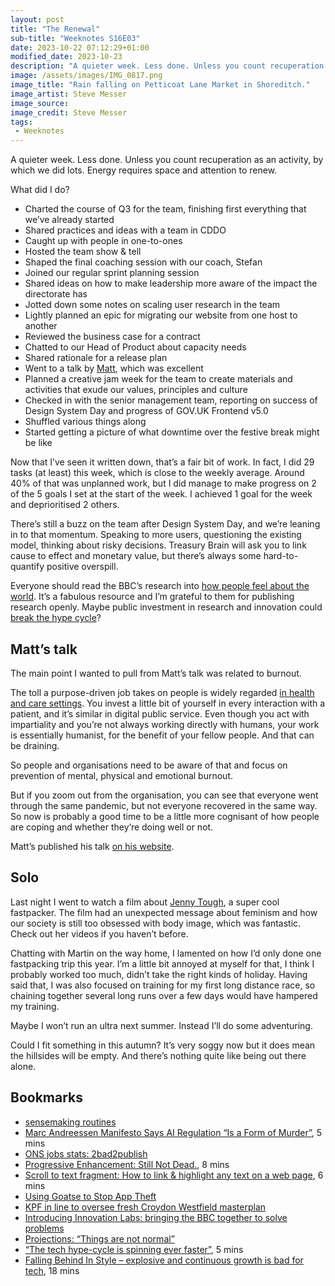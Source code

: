 ```yaml
---
layout: post
title: "The Renewal"
sub-title: "Weeknotes S16E03"
date: 2023-10-22 07:12:29+01:00
modified_date: 2023-10-23
description: "A quieter week. Less done. Unless you count recuperation as an activity, by which we did lots. Energy requires space and attention to renew."
image: /assets/images/IMG_0817.png
image_title: "Rain falling on Petticoat Lane Market in Shoreditch."
image_artist: Steve Messer
image_source:
image_credit: Steve Messer
tags:
 - Weeknotes
---
```


A quieter week. Less done. Unless you count recuperation as an activity, by which we did lots. Energy requires space and attention to renew.

What did I do?

- Charted the course of Q3 for the team, finishing first everything that we’ve already started
- Shared practices and ideas with a team in CDDO
- Caught up with people in one-to-ones
- Hosted the team show & tell
- Shaped the final coaching session with our coach, Stefan
- Joined our regular sprint planning session
- Shared ideas on how to make leadership more aware of the impact the directorate has
- Jotted down some notes on scaling user research in the team
- Lightly planned an epic for migrating our website from one host to another
- Reviewed the business case for a contract
- Chatted to our Head of Product about capacity needs
- Shared rationale for a release plan
- Went to a talk by [Matt](https://mattedgar.com), which was excellent
- Planned a creative jam week for the team to create materials and activities that exude our values, principles and culture
- Checked in with the senior management team, reporting on success of Design System Day and progress of GOV.‌UK Frontend v5.0
- Shuffled various things along
- Started getting a picture of what downtime over the festive break might be like

Now that I’ve seen it written down, that’s a fair bit of work. In fact, I did 29 tasks (at least) this week, which is close to the weekly average. Around 40% of that was unplanned work, but I did manage to make progress on 2 of the 5 goals I set at the start of the week. I achieved 1 goal for the week and deprioritised 2 others.

There’s still a buzz on the team after Design System Day, and we’re leaning in to that momentum. Speaking to more users, questioning the existing model, thinking about risky decisions. Treasury Brain will ask you to link cause to effect and monetary value, but there’s always some hard-to-quantify positive overspill.

Everyone should read the BBC’s research into [how people feel about the world](https://www.bbc.co.uk/rd/blog/2023-10-projections-things-are-not-normal?utm_source=pocket_saves). It’s a fabulous resource and I’m grateful to them for publishing research openly. Maybe public investment in research and innovation could [break the hype cycle](https://www.dezeen.com/2023/10/18/design-cycles-sarah-housley-opinion/?utm_source=pocket_saves)?

## Matt’s talk

The main point I wanted to pull from Matt’s talk was related to burnout.

The toll a purpose-driven job takes on people is widely regarded [in health and care settings](https://www.nhsemployers.org/articles/beating-burnout-nhs). You invest a little bit of yourself in every interaction with a patient, and it’s similar in digital public service. Even though you act with impartiality and you’re not always working directly with humans, your work is essentially humanist, for the benefit of your fellow people. And that can be draining.

So people and organisations need to be aware of that and focus on prevention of mental, physical and emotional burnout.

But if you zoom out from the organisation, you can see that everyone went through the same pandemic, but not everyone recovered in the same way. So now is probably a good time to be a little more cognisant of how people are coping and whether they’re doing well or not.

Matt’s published his talk [on his website](https://blog.mattedgar.com/2023/10/22/the-humans-of-digital-transformation-a-talk-for-digital-government-north-and-reprised-for-the-gds-speaker-series/).

## Solo

Last night I went to watch a film about [Jenny Tough](http://jennytough.com/films), a super cool fastpacker. The film had an unexpected message about feminism and how our society is still too obsessed with body image, which was fantastic. Check out her videos if you haven’t before.

Chatting with Martin on the way home, I lamented on how I’d only done one fastpacking trip this year. I’m a little bit annoyed at myself for that, I think I probably worked too much, didn’t take the right kinds of holiday. Having said that, I was also focused on training for my first long distance race, so chaining together several long runs over a few days would have hampered my training.

Maybe I won’t run an ultra next summer. Instead I’ll do some adventuring.

Could I fit something in this autumn? It’s very soggy now but it does mean the hillsides will be empty. And there’s nothing quite like being out there alone.

## Bookmarks

- [sensemaking routines](https://jarche.com/2023/10/sensemaking-routines/)
- [Marc Andreessen Manifesto Says AI Regulation “Is a Form of Murder”](https://www.404media.co/marc-andreesen-manifesto-says-ai-regulation-is-a-form-of-murder/), 5 mins
- [ONS jobs stats: 2bad2publish](https://on.ft.com/3twsKbc)
- [Progressive Enhancement: Still Not Dead.](https://thatemil.com/blog/2013/07/02/progressive-enhancement-still-not-dead/), 8 mins
- [Scroll to text fragment: How to link & highlight any text on a web page](https://mgearon.com/html/text-fragments/), 6 mins
- [Using Goatse to Stop App Theft](https://joshcsimmons.com/post/H4sIAAAAAAAA%2F0xVTY%2FjNgy951c8TA%2BzC0yCQQ9F0dte2gYosIedbdEjbdG2dmRRFakE7q8vKCebXvIBySTfB59%2FwFeNecZvQqYME3wxKfhUCt4WnuxwOKPyyNnShqHFZCAMVa7K9TiQcsBVasBMK%2BMabcG6YaqRc1CMlBIHfPmnX%2Fmg%2Ffs0yvrxhPPzilKlBe%2BptMEWMlz5%2BcIYmDNoSH2elWI2ihkENaawYa7SCmRCoJg20GjxwmjKVSEXrrCFUUgNP2GVbItCKlQQWEs0RhZDEIdNeUNlSqBw4WrRuTgdDn%2B2ZK2y4hpTAl84o8TxHWRYJbAatI0jq0JNamQ9HQ5%2FsxrXQBsks0%2B3bhglJRqkkklVzCKz8%2FG0E%2FEEyh39EhXaaqlR%2BcWHr4yrf5hk9UpTrGrHQjOjsrZkemercn62jvdBLoI4ZycXUBkajRVUGU9dJJrnyrNP9HQ767UWUcMmrYJKQcwaQ0dBGfHX6g%2Bq7Ddt4Q0j5S6HM4fqDDXGVGXda5QqoY12OhzeHN1KgeG981xjF8jLGnSRlgIWujCOXZaBR2rKd89EBWEkXTDKFUdcGUEccm0ZFBSSd%2FQuq9O5n670zi49uxdlRbQXRHtWfGtqmKRiahlHDO3RMRqu5O0KqUbJjuEbj7a7%2BmbpF6isbIt7p7S694zZOFuUTCl5Q%2B6%2BLYk2%2FHV%2B%2B%2F3z1zcf9YSzT0Azxazm7mBbRNF7Br5wksL1rr%2FrNVDO7mnvUaS0om7Ful39xgnnCee%2BksFFolJe%2FD%2BnyBf%2BH7kcvSIGl4fZN%2BFxNjBaOU5VsoEGaYbrTWFoG3SssTguf6i0Oi6kjFLjyC7Mh27fhXMXrhXllFz9jycPjdEbuBY0uJOU2TnrO%2BFekMwW%2F2UnD%2BYWudLW3cJYyXevo66sRbLGHgWddBMEwfVhm54VJqAQ3CrStYDy2Gq0DUVSHDe%2FsIfC7MSB1j7zrZOK%2B92zZYd%2FRuAxBg73bqSonMMtWZhq2vDj6%2Burdulr5k7o%2BI64%2Bo7esrT7hpCdrpVV%2FUhb4RrXIh6cPauiOQUl0djXzRv0BZzuKxDYeLxvvN%2F2ro%2B1dLINC%2BnOxCN75spkHlU0Lm6JlbM93PaLY0vxwsfAJckGwuq%2BvzDmffwdizNrSOxp%2BvMtWW6z0B4%2Ba8w%2BxB%2Fsvok%2BBgiJVX01xQ2Bo8PxH%2B7q1t83j1hxjqP2baF9j3ek6sU9TPRlT2Bf28RztLiSsRvSadSXXrl7IUs3QJV0fw%2BQfbfE0cnz2BoXyjM7LE9%2Fiyuf8DkzPLrvPpAJSeTdJ43ZObiPu3db47x4cny%2F1IvBU6By2hDiNHk2G95j7tWKVKN0OvwHAAD%2F%2FwMASc5Y2XAHAAA%3D)
- [KPF in line to oversee fresh Croydon Westfield masterplan](https://www.architectsjournal.co.uk/news/kpf-in-line-to-oversee-fresh-croydon-westfield-masterplan)
- [Introducing Innovation Labs: bringing the BBC together to solve problems](https://www.bbc.co.uk/rd/blog/2023-10-innovation-labs)
- [Projections: “Things are not normal”](https://www.bbc.co.uk/rd/blog/2023-10-projections-things-are-not-normal)
- [“The tech hype-cycle is spinning ever faster”](https://www.dezeen.com/2023/10/18/design-cycles-sarah-housley-opinion/), 5 mins
- [Falling Behind In Style – explosive and continuous growth is bad for tech](https://christianheilmann.com/2023/10/17/falling-behind-in-style-explosive-and-continuous-growth-is-bad-for-tech/), 18 mins
